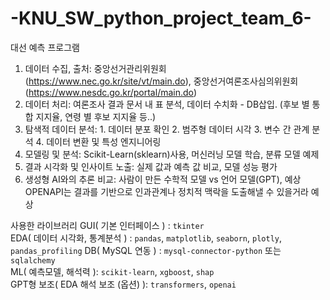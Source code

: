 # -KNU_SW_python_project_team_6-
대선 예측 프로그램
1. 데이터 수집, 출처: 중앙선거관리위원회(https://www.nec.go.kr/site/vt/main.do), 중앙선거여론조사심의위원회(https://www.nesdc.go.kr/portal/main.do)
2. 데이터 처리: 여론조사 결과 문서 내 표 분석, 데이터 수치화 - DB삽입. (후보 별 통합 지지율, 연령 별 후보 지지율 등..) 
3. 탐색적 데이터 분석: 1. 데이터 분포 확인 2. 범주형 데이터 시각 3. 변수 간 관계 분석 4. 데이터 변환 및 특성 엔지니어링
4. 모델링 및 분석: Scikit-Learn(sklearn)사용, 머신러닝 모델 학습, 분류 모델 예제
5. 결과 시각화 및 인사이트 노출: 실제 값과 예측 값 비교, 모델 성능 평가
6. 생성형 AI와의 추론 비교: 사람이 만든 수학적 모델 vs 언어 모델(GPT), 예상 OPENAPI는 결과를 기반으로 인과관계나 정치적 맥락을 도출해낼 수 있을거라 예상  

사용한 라이브러리
GUI( 기본 인터페이스 ) :  `tkinter`                                                       
EDA( 데이터 시각화, 통계분석 ) :  `pandas`, `matplotlib`, `seaborn`, `plotly`, `pandas_profiling`
DB( MySQL 연동 ) : `mysql-connector-python` 또는 `sqlalchemy`                        
ML( 예측모델, 해석력 ): `scikit-learn`, `xgboost`, `shap`                               
GPT형 보조( EDA 해석 보조 (옵션) ): `transformers`, `openai`                                        
